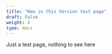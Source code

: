 ```yaml
---
title: "New in this Version test page"
draft: False
weight: 4
type: docs
---
```



Just a test page, nothing to see here
